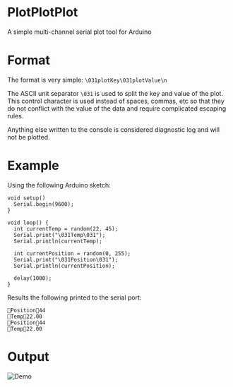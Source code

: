 # PlotPlotPlot

A simple multi-channel serial plot tool for Arduino

# Format

The format is very simple:
`\031plotKey\031plotValue\n`

The ASCII unit separator `\031` is used to split the key and value of the plot. This control character is used instead of spaces, commas, etc so that they do not conflict with the value of the data and require complicated escaping rules.

Anything else written to the console is considered diagnostic log and will not be plotted.

# Example
Using the following Arduino sketch:
```
void setup() 
  Serial.begin(9600);
}

void loop() {
  int currentTemp = random(22, 45);
  Serial.print("\031Temp\031");
  Serial.println(currentTemp);

  int currentPosition = random(0, 255);  
  Serial.print("\031Position\031");
  Serial.println(currentPosition);

  delay(1000);
}
```

Results the following printed to the serial port:
```
Position44
Temp22.00
Position44
Temp22.00
```

# Output

![Demo](https://raw.githubusercontent.com/i386/plotplotplot/master/demo.gif)
